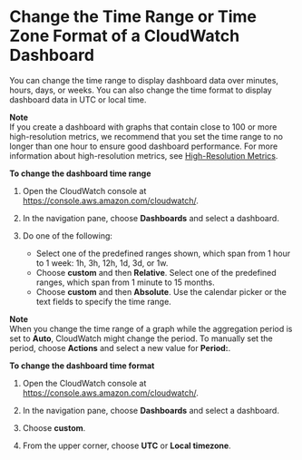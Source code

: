 # Change the Time Range or Time Zone Format of a CloudWatch Dashboard<a name="change_dashboard_time_format"></a>

You can change the time range to display dashboard data over minutes, hours, days, or weeks\. You can also change the time format to display dashboard data in UTC or local time\.

**Note**  
If you create a dashboard with graphs that contain close to 100 or more high\-resolution metrics, we recommend that you set the time range to no longer than one hour to ensure good dashboard performance\. For more information about high\-resolution metrics, see [High\-Resolution Metrics](publishingMetrics.md#high-resolution-metrics)\. 

**To change the dashboard time range**

1. Open the CloudWatch console at [https://console\.aws\.amazon\.com/cloudwatch/](https://console.aws.amazon.com/cloudwatch/)\.

1. In the navigation pane, choose **Dashboards** and select a dashboard\.

1. Do one of the following:
   + Select one of the predefined ranges shown, which span from 1 hour to 1 week: 1h, 3h, 12h, 1d, 3d, or 1w\.
   + Choose **custom** and then **Relative**\. Select one of the predefined ranges, which span from 1 minute to 15 months\.
   + Choose **custom** and then **Absolute**\. Use the calendar picker or the text fields to specify the time range\.

**Note**  
When you change the time range of a graph while the aggregation period is set to **Auto**, CloudWatch might change the period\. To manually set the period, choose **Actions** and select a new value for **Period:**\.

**To change the dashboard time format**

1. Open the CloudWatch console at [https://console\.aws\.amazon\.com/cloudwatch/](https://console.aws.amazon.com/cloudwatch/)\.

1. In the navigation pane, choose **Dashboards** and select a dashboard\.

1. Choose **custom**\.

1. From the upper corner, choose **UTC** or **Local timezone**\.